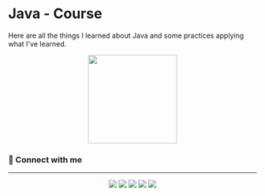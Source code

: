 # Java - Course

 Here are all the things I learned about Java and some practices applying what I've learned.

<p align='center'>
  <img src="https://brandslogos.com/wp-content/uploads/images/large/java-logo-1.png" width="180px">
</p>

### 🔗 Connect with me
---
<p align="center">
<a href="https://github.com/LP-React"><img src="https://img.shields.io/badge/-Laysson-444346?style=for-the-badge&logo=github&logoColor=white"/></a>
<a href="https://www.linkedin.com/in/laysson-polo/"><img src="https://img.shields.io/badge/-laysson%20polo-0077B5?style=for-the-badge&logo=Linkedin&logoColor=white"/></a>
<a href="mailto:ljamirp30@gmail.com"><img src="https://img.shields.io/badge/-ljamirp30@gmail.com-D14836?style=for-the-badge&logo=Gmail&logoColor=white"/></a>
<a href="https://www.instagram.com/lp.react/"><img src="https://img.shields.io/badge/-lp.react-E4405F?style=for-the-badge&logo=Instagram&logoColor=white"/></a>
<a href="https://www.discordapp.com/users/686343389985243289"><img src="https://img.shields.io/badge/-LP.React-7249fa?style=for-the-badge&logo=discord&logoColor=white"/></a>
</p>